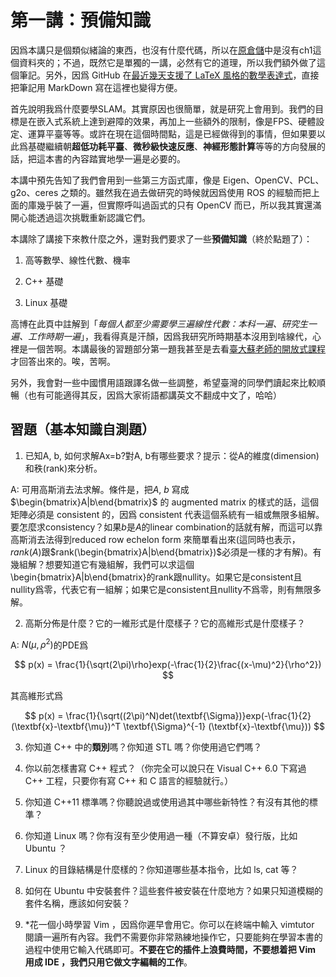 # 第一講：預備知識

因爲本講只是個類似緒論的東西，也沒有什麼代碼，所以在[原倉儲](https://github.com/gaoxiang12/slambook2)中是沒有ch1這個資料夾的；不過，既然它是單獨的一講，必然有它的道理，所以我們額外做了這個筆記。另外，因爲 GitHub 在[最近幾天支援了 LaTeX 風格的數學表達式](https://github.blog/2022-05-19-math-support-in-markdown/)，直接把筆記用 MarkDown 寫在這裡也變得方便。

首先說明我爲什麼要學SLAM。其實原因也很簡單，就是研究上會用到。我們的目標是在嵌入式系統上達到避障的效果，再加上一些額外的限制，像是FPS、硬體設定、運算平臺等等。或許在現在這個時間點，這是已經做得到的事情，但如果要以此爲基礎繼續朝**超低功耗平臺**、**微秒級快速反應**、**神經形態計算**等等的方向發展的話，把這本書的內容踏實地學一遍是必要的。

本講中預先告知了我們會用到一些第三方函式庫，像是 Eigen、OpenCV、PCL、g2o、ceres 之類的。雖然我在過去做研究的時候就因爲使用 ROS 的經驗而把上面的庫幾乎裝了一遍，但實際呼叫過函式的只有 OpenCV 而已，所以我其實還滿開心能透過這次挑戰重新認識它們。

本講除了講接下來教什麼之外，還對我們要求了一些**預備知識**（終於點題了）：

1. 高等數學、線性代數、機率

2. C++ 基礎

3. Linux 基礎

高博在此頁中註解到「*每個人都至少需要學三遍線性代數：本科一遍、研究生一遍、工作時期一遍*」，我看得真是汗顏，因爲我研究所時期基本沒用到啥線代，心裡是一個苦啊。本講最後的習題部分第一題我甚至是去看[臺大蘇老師的開放式課程](http://ocw.aca.ntu.edu.tw/ntu-ocw/ocw/cou/102S207)才回答出來的。唉，苦啊。

另外，我會對一些中國慣用語跟譯名做一些調整，希望臺灣的同學們讀起來比較順暢（也有可能適得其反，因爲大家術語都講英文不翻成中文了，哈哈）

## 習題（基本知識自測題）

1. 已知A, b, 如何求解Ax=b?對A, b有哪些要求？提示：從A的維度(dimension)和秩(rank)來分析。

A: 可用高斯消去法求解。條件是，把$A$, $b$ 寫成 $\begin{bmatrix}A|b\end{bmatrix}$ 的 augmented matrix 的樣式的話，這個矩陣必須是 consistent 的，因爲 consistent 代表這個系統有一組或無限多組解。要怎麼求consistency？如果$b$是$A$的linear combination的話就有解，而這可以靠高斯消去法得到reduced row echelon form 來簡單看出來(這同時也表示，$rank(A)$跟$rank(\begin{bmatrix}A|b\end{bmatrix})$必須是一樣的才有解)。有幾組解？想要知道它有幾組解，我們可以求這個\begin{bmatrix}A|b\end{bmatrix}的rank跟nullity。如果它是consistent且nullity爲零，代表它有一組解；如果它是consistent且nullity不爲零，則有無限多解。

2. 高斯分佈是什麼？它的一維形式是什麼樣子？它的高維形式是什麼樣子？

A: $N(\mu,\rho^2)$的PDE爲

$$
p(x) = \frac{1}{\sqrt(2\pi)\rho}exp(-\frac{1}{2}\frac{(x-\mu)^2}{\rho^2})
$$

其高維形式爲

$$
p(x) = \frac{1}{\sqrt((2\pi)^N)det(\textbf{\Sigma})}exp(-\frac{1}{2} (\textbf{x}-\textbf{\mu})^T \textbf{\Sigma}^{-1} (\textbf{x}-\textbf{\mu}))
$$

3. 你知道 C++ 中的**類別**嗎？你知道 STL 嗎？你使用過它們嗎？

4. 你以前怎樣書寫 C++ 程式？（你完全可以說只在 Visual C++ 6.0 下寫過 C++ 工程，只要你有寫 C++ 和 C 語言的經驗就行。）

5. 你知道 C++11 標準嗎？你聽說過或使用過其中哪些新特性？有沒有其他的標準？

6. 你知道 Linux 嗎？你有沒有至少使用過一種（不算安卓）發行版，比如 Ubuntu ？

7. Linux 的目錄結構是什麼樣的？你知道哪些基本指令，比如 ls, cat 等？

8. 如何在 Ubuntu 中安裝套件？這些套件被安裝在什麼地方？如果只知道模糊的套件名稱，應該如何安裝？

9. \*花一個小時學習 Vim ，因爲你遲早會用它。你可以在終端中輸入 vimtutor 閱讀一遍所有內容。我們不需要你非常熟練地操作它，只要能夠在學習本書的過程中使用它輸入代碼即可。**不要在它的插件上浪費時間，不要想着把 Vim 用成 IDE ，我們只用它做文字編輯的工作**。
